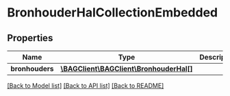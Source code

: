 # BronhouderHalCollectionEmbedded

## Properties
Name | Type | Description | Notes
------------ | ------------- | ------------- | -------------
**bronhouders** | [**\BAGClient\BAGClient\BronhouderHal[]**](BronhouderHal.md) |  | [optional] 

[[Back to Model list]](../../README.md#documentation-for-models) [[Back to API list]](../../README.md#documentation-for-api-endpoints) [[Back to README]](../../README.md)

